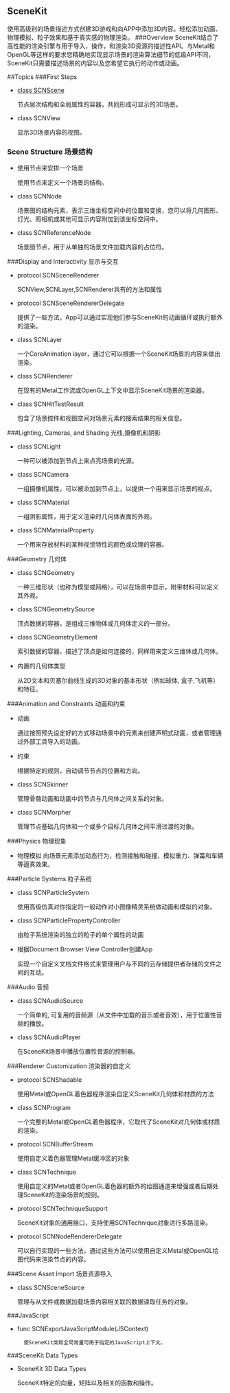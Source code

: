 ## SceneKit
使用高级别的场景描述方式创建3D游戏和向APP中添加3D内容。轻松添加动画、物理模拟、粒子效果和基于真实感的物理渲染。
###Overview
SceneKit结合了高性能的渲染引擎与用于导入，操作，和渲染3D资源的描述性API。与Metal和OpenGL等这样的要求您精确地实现显示场景的渲染算法细节的低级API不同，SceneKit只需要描述场景的内容以及您希望它执行的动作或动画。

##Topics
###First Steps
* [class SCNScene](https://github.com/Mr-Wei/SceneKitDocumentation/blob/master/SceneKit/SCNScene/SCNScene.md) 

	节点层次结构和全局属性的容器，共同形成可显示的3D场景。
* class SCNView

	显示3D场景内容的视图。

### Scene Structure 场景结构

* 使用节点来安排一个场景

	使用节点来定义一个场景的结构。

* class SCNNode
	
	场景图的结构元素，表示三维坐标空间中的位置和变换，您可以将几何图形、灯光、照相机或其他可显示内容附加到该坐标空间中。

* class SCNReferenceNode

	场景图节点，用于从单独的场景文件加载内容的占位符。
	
###Display and Interactivity 显示与交互
* protocol SCNSceneRenderer
	
	SCNView,SCNLayer,SCNRenderer共有的方法和属性

* protocol SCNSceneRendererDelegate

	提供了一些方法，App可以通过实现他们参与SceneKit的动画循环或执行额外的渲染。

* class SCNLayer
	
	一个CoreAnimation layer，通过它可以根据一个SceneKit场景的内容来做出渲染。

* class SCNRenderer

	在现有的Metal工作流或OpenGL上下文中显示SceneKit场景的渲染器。

* class SCNHitTestResult
	
	包含了场景控件和视图空间对场景元素的搜索结果的相关信息。
	
###Lighting, Cameras, and Shading 光线,摄像机和阴影
* class SCNLight
	
	一种可以被添加到节点上来点亮场景的光源。

* class SCNCamera
	
	一组摄像机属性，可以被添加到节点上，以提供一个用来显示场景的视点。

* class SCNMaterial

	一组阴影属性，用于定义渲染时几何体表面的外观。
* class SCNMaterialProperty
	
	一个用来存放材料的某种视觉特性的颜色或纹理的容器。

###Geometry 几何体
* class SCNGeometry

	一种三维形状（也称为模型或网格），可以在场景中显示，附带材料可以定义其外观。

* class SCNGeometrySource
	
	顶点数据的容器，是组成三维物体或几何体定义的一部分。

* class SCNGeometryElement

	索引数据的容器，描述了顶点是如何连接的，同样用来定义三维体或几何体。

* 内置的几何体类型
	
	从2D文本和贝塞尔曲线生成的3D对象的基本形状（例如球体, 盒子,飞机等）和特征。
	
###Animation and Constraints 动画和约束
* 动画
	
	通过按照预先设定好的方式移动场景中的元素来创建声明式动画，或者管理通过外部工具导入的动画。

* 约束
	
	根据特定的规则，自动调节节点的位置和方向。

* class SCNSkinner
	
	管理骨骼动画和动画中的节点与几何体之间关系的对象。

* class SCNMorpher
	
	管理节点基础几何体和一个或多个目标几何体之间平滑过渡的对象。
	
###Physics 物理现象
* 物理模拟
	向场景元素添加动态行为，检测接触和碰撞，模拟重力、弹簧和车辆等逼真效果。
	
###Particle Systems 粒子系统
* class SCNParticleSystem
	
	使用高级仿真对你指定的一般动作对小图像精灵系统做动画和模拟的对象。
* class SCNParticlePropertyController
	
	由粒子系统渲染的独立的粒子的单个属性的动画
	
* 根据Document Browser View Controller创建App
	
	实现一个自定义文档文件格式来管理用户与不同的云存储提供者存储的文件之间的互动。
	
###Audio 音频

* class SCNAudioSource
	
	一个简单的, 可复用的音频源（从文件中加载的音乐或者音效），用于位置性音频的播放。

* class SCNAudioPlayer
	
	在SceneKit场景中播放位置性音源的控制器。
	
###Renderer Customization 渲染器的自定义
* protocol SCNShadable

	使用Metal或OpenGL着色器程序渲染自定义SceneKit几何体和材质的方法

* class SCNProgram
	
	一个完整的Metal或OpenGL着色器程序，它取代了SceneKit对几何体或材质的渲染。

* protocol SCNBufferStream

	使用自定义着色器管理Metal缓冲区的对象

* class SCNTechnique
	
	使用自定义的Metal或者OpenGL着色器的额外的绘图通道来增强或者后期处理SceneKit的渲染场景的规则。
	
* protocol SCNTechniqueSupport
	
	SceneKit对象的通用接口，支持使用SCNTechnique对象进行多路渲染。
	
* protocol SCNNodeRendererDelegate
	
	可以自行实现的一些方法，通过这些方法可以使用自定义Metal或OpenGL绘图代码来渲染节点的内容。
	
###Scene Asset Import 场景资源导入
* class SCNSceneSource 
	
	管理与从文件或数据加载场景内容相关联的数据读取任务的对象。

###JavaScript
* func SCNExportJavaScriptModule(JSContext)

		使SceneKit类和全局常量可用于指定的JavaScript上下文。

###SceneKit Data Types
*	SceneKit 3D Data Types
	
	SceneKit特定的向量，矩阵以及相关的函数和操作。
